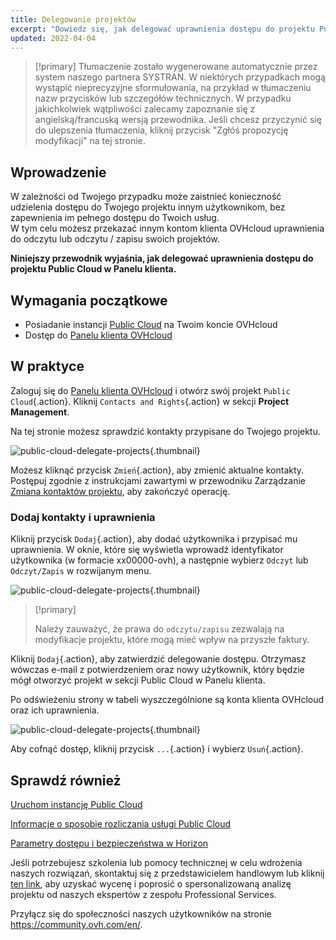 ```yaml
---
title: Delegowanie projektów
excerpt: "Dowiedz się, jak delegować uprawnienia dostępu do projektu Public Cloud innym kontom OVHcloud"
updated: 2022-04-04
---
```


> [!primary]
> Tłumaczenie zostało wygenerowane automatycznie przez system naszego partnera SYSTRAN. W niektórych przypadkach mogą wystąpić nieprecyzyjne sformułowania, na przykład w tłumaczeniu nazw przycisków lub szczegółów technicznych. W przypadku jakichkolwiek wątpliwości zalecamy zapoznanie się z angielską/francuską wersją przewodnika. Jeśli chcesz przyczynić się do ulepszenia tłumaczenia, kliknij przycisk "Zgłóś propozycję modyfikacji" na tej stronie.
> 

## Wprowadzenie

W zależności od Twojego przypadku może zaistnieć konieczność udzielenia dostępu do Twojego projektu innym użytkownikom, bez zapewnienia im pełnego dostępu do Twoich usług.<br>
W tym celu możesz przekazać innym kontom klienta OVHcloud uprawnienia do odczytu lub odczytu / zapisu swoich projektów.

**Niniejszy przewodnik wyjaśnia, jak delegować uprawnienia dostępu do projektu Public Cloud w Panelu klienta.**

## Wymagania początkowe

- Posiadanie instancji [Public Cloud](https://www.ovhcloud.com/pl/public-cloud/) na Twoim koncie OVHcloud
- Dostęp do [Panelu klienta OVHcloud](/links/manager)

## W praktyce 

Zaloguj się do [Panelu klienta OVHcloud](/links/manager) i otwórz swój projekt `Public Cloud`{.action}. Kliknij `Contacts and Rights`{.action} w sekcji **Project Management**.

Na tej stronie możesz sprawdzić kontakty przypisane do Twojego projektu.

![public-cloud-delegate-projects](images/delegatingproject01.png){.thumbnail}

Możesz kliknąć przycisk `Zmień`{.action}, aby zmienić aktualne kontakty. Postępuj zgodnie z instrukcjami zawartymi w przewodniku Zarządzanie [Zmiana kontaktów projektu](/pages/public_cloud/compute/change_project_contacts), aby zakończyć operację.

### Dodaj kontakty i uprawnienia

Kliknij przycisk `Dodaj`{.action}, aby dodać użytkownika i przypisać mu uprawnienia. W oknie, które się wyświetla wprowadź identyfikator użytkownika (w formacie xx00000-ovh), a następnie wybierz `Odczyt` lub `Odczyt/Zapis` w rozwijanym menu.

![public-cloud-delegate-projects](images/delegatingproject02.png){.thumbnail}

> [!primary]
>
> Należy zauważyć, że prawa do `odczytu/zapisu` zezwalają na modyfikacje projektu, które mogą mieć wpływ na przyszłe faktury.
>
 
Kliknij `Dodaj`{.action}, aby zatwierdzić delegowanie dostępu. Otrzymasz wówczas e-mail z potwierdzeniem oraz nowy użytkownik, który będzie mógł otworzyć projekt w sekcji Public Cloud w Panelu klienta.

Po odświeżeniu strony w tabeli wyszczególnione są konta klienta OVHcloud oraz ich uprawnienia.

![public-cloud-delegate-projects](images/delegatingproject03.png){.thumbnail}

Aby cofnąć dostęp, kliknij przycisk `...`{.action} i wybierz `Usuń`{.action}.

## Sprawdź również

[Uruchom instancję Public Cloud](/pages/public_cloud/compute/public-cloud-first-steps)

[Informacje o sposobie rozliczania usługi Public Cloud](/pages/public_cloud/compute/analyze_billing)

[Parametry dostępu i bezpieczeństwa w Horizon](/pages/public_cloud/compute/access_and_security_in_horizon)

Jeśli potrzebujesz szkolenia lub pomocy technicznej w celu wdrożenia naszych rozwiązań, skontaktuj się z przedstawicielem handlowym lub kliknij [ten link](/links/professional-services), aby uzyskać wycenę i poprosić o spersonalizowaną analizę projektu od naszych ekspertów z zespołu Professional Services.

Przyłącz się do społeczności naszych użytkowników na stronie <https://community.ovh.com/en/>.